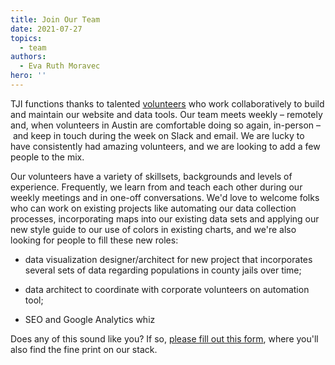 ```yaml
---
title: Join Our Team
date: 2021-07-27
topics:
  - team
authors:
  - Eva Ruth Moravec
hero: ''
---
```


TJI functions thanks to talented [volunteers](https://texasjusticeinitiative.org/about) who work collaboratively to build and maintain our website and data tools. Our team meets weekly – remotely and, when volunteers in Austin are comfortable doing so again, in-person – and keep in touch during the week on Slack and email. We are lucky to have consistently had amazing volunteers, and we are looking to add a few people to the mix.

Our volunteers have a variety of skillsets, backgrounds and levels of experience. Frequently, we learn from and teach each other during our weekly meetings and in one-off conversations. We'd love to welcome folks who can work on existing projects like automating our data collection processes, incorporating maps into our existing data sets and applying our new style guide to our use of colors in existing charts, and we're also looking for people to fill these new roles:

- data visualization designer/architect for new project that incorporates several sets of data regarding populations in county jails over time;

- data architect to coordinate with corporate volunteers on automation tool;

- SEO and Google Analytics whiz

Does any of this sound like you? If so, [please fill out this form](https://texasjusticeinitiative.org/volunteer), where you'll also find the fine print on our stack.
